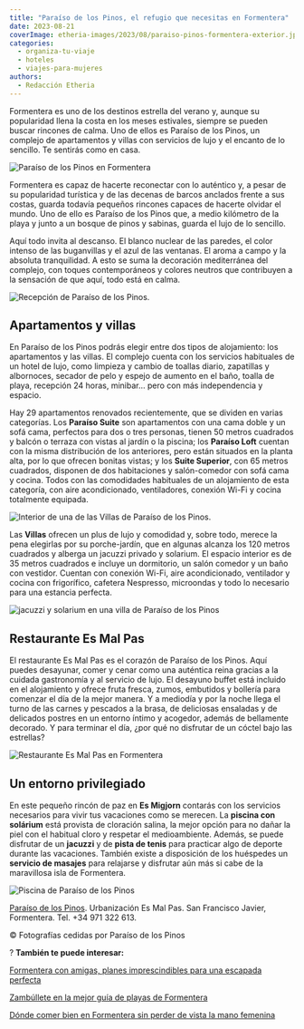 ```yaml
---
title: "Paraíso de los Pinos, el refugio que necesitas en Formentera"
date: 2023-08-21
coverImage: etheria-images/2023/08/paraiso-pinos-formentera-exterior.jpg
categories: 
  - organiza-tu-viaje
  - hoteles
  - viajes-para-mujeres
authors: 
  - Redacción Etheria
---
```


Formentera es uno de los destinos estrella del verano y, aunque su popularidad llena la 
costa en los meses estivales, siempre se pueden buscar rincones de calma. Uno de ellos 
es Paraíso de los Pinos, un complejo de apartamentos y villas con servicios de lujo y el 
encanto de lo sencillo. Te sentirás como en casa. 

![Paraíso de los Pinos en Formentera](etheria-images/2023/08/paraiso-pinos-formentera-exterior.jpg "Paraíso de los Pinos.")

Formentera es capaz de hacerte reconectar con lo auténtico y, a pesar de su popularidad 
turística y de las decenas de barcos anclados frente a sus costas, guarda todavía 
pequeños rincones capaces de hacerte olvidar el mundo. Uno de ello es Paraíso de los 
Pinos que, a medio kilómetro de la playa y junto a un bosque de pinos y sabinas, guarda 
el lujo de lo sencillo. 

Aquí todo invita al descanso. El blanco nuclear de las paredes, el color intenso de las 
buganvillas y el azul de las ventanas. El aroma a campo y la absoluta tranquilidad. A 
esto se suma la decoración mediterránea del complejo, con toques contemporáneos y 
colores neutros que contribuyen a la sensación de que aquí, todo está en calma. 

![Recepción de Paraíso de los Pinos.](etheria-images/2023/08/paraiso-pinos-recepcion-formentera.jpg "Recepción de Paraíso de los Pinos.")

## Apartamentos y villas

En Paraíso de los Pinos podrás elegir entre dos tipos de alojamiento: los apartamentos y 
las villas. El complejo cuenta con los servicios habituales de un hotel de lujo, como 
limpieza y cambio de toallas diario, zapatillas y albornoces, secador de pelo y espejo 
de aumento en el baño, toalla de playa, recepción 24 horas, minibar… pero con más 
independencia y espacio. 

Hay 29 apartamentos renovados recientemente, que se dividen en varias categorías. Los 
**Paraíso Suite** son apartamentos con una cama doble y un sofá cama, perfectos para dos 
o tres personas, tienen 50 metros cuadrados y balcón o terraza con vistas al jardín o la 
piscina; los **Paraíso Loft** cuentan con la misma distribución de los anteriores, pero 
están situados en la planta alta, por lo que ofrecen bonitas vistas; y los **Suite 
Superior**, con 65 metros cuadrados, disponen de dos habitaciones y salón-comedor con 
sofá cama y cocina. Todos con las comodidades habituales de un alojamiento de esta 
categoría, con aire acondicionado, ventiladores, conexión Wi-Fi y cocina totalmente 
equipada. 

![Interior de una de las Villas de Paraíso de los Pinos.](etheria-images/2023/08/formentera-paraiso-pinos-habitacion.jpg "Interior de una de las Villas de Paraíso de los Pinos.")

Las **Villas** ofrecen un plus de lujo y comodidad y, sobre todo, merece la pena 
elegirlas por su porche-jardín, que en algunas alcanza los 120 metros cuadrados y 
alberga un jacuzzi privado y solarium. El espacio interior es de 35 metros cuadrados e 
incluye un dormitorio, un salón comedor y un baño con vestidor. Cuentan con conexión 
Wi-Fi, aire acondicionado, ventilador y cocina con frigorífico, cafetera Nespresso, 
microondas y todo lo necesario para una estancia perfecta. 

![jacuzzi y solarium en una villa de Paraíso de los Pinos](etheria-images/2023/08/formentera-paraiso-pinos-terraza-villa.jpg "Terraza de una de las Villas.")

## Restaurante Es Mal Pas

El restaurante Es Mal Pas es el corazón de Paraíso de los Pinos. Aquí puedes desayunar, 
comer y cenar como una auténtica reina gracias a la cuidada gastronomía y al servicio de 
lujo. El desayuno buffet está incluido en el alojamiento y ofrece fruta fresca, zumos, 
embutidos y bollería para comenzar el día de la mejor manera. Y a mediodía y por la 
noche llega el turno de las carnes y pescados a la brasa, de deliciosas ensaladas y de 
delicados postres en un entorno íntimo y acogedor, además de bellamente decorado. Y para 
terminar el día, ¿por qué no disfrutar de un cóctel bajo las estrellas? 

![Restaurante Es Mal Pas en Formentera](etheria-images/2023/08/formentera-paraiso-pinos-restaurante.jpg "Restaurante Es Mal Pas.")

## Un entorno privilegiado

En este pequeño rincón de paz en **Es Migjorn** contarás con los servicios necesarios 
para vivir tus vacaciones como se merecen. La **piscina con solárium** está provista de 
cloración salina, la mejor opción para no dañar la piel con el habitual cloro y respetar 
el medioambiente. Además, se puede disfrutar de un **jacuzzi** y de **pista de tenis** 
para practicar algo de deporte durante las vacaciones. También existe a disposición de 
los huéspedes un **servicio de masajes** para relajarse y disfrutar aún más si cabe de 
la maravillosa isla de Formentera. 

![Piscina de Paraíso de los Pinos](etheria-images/2023/08/formentera-paraiso-pinos-piscina-restaurante.jpg "Piscina de Paraíso de los Pinos.")

[Paraíso de los Pinos](https://www.paraisodelospinos.com/). Urbanización Es Mal Pas. San 
Francisco Javier, Formentera. Tel. +34 971 322 613. 

© Fotografías cedidas por Paraíso de los Pinos 

? **También te puede interesar:** 

[Formentera con amigas, planes imprescindibles para una escapada 
perfecta](https://etheriamagazine.com/2023/04/24/formentera-con-amigas/) 

[Zambúllete en la mejor guía de playas de 
Formentera](https://etheriamagazine.com/2020/04/15/viajar-con-amigas-mejores-playas-formentera/) 

[Dónde comer bien en Formentera sin perder de vista la mano 
femenina](https://etheriamagazine.com/2022/07/27/mejores-restaurantes-formentera/)
